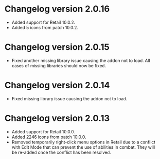 # Changelog version 2.0.16

- Added support for Retail 10.0.2.
- Added 5 icons from patch 10.0.2.

# Changelog version 2.0.15

- Fixed another missing library issue causing the addon not to load. All cases of missing libraries should now be fixed.

# Changelog version 2.0.14

- Fixed missing library issue causing the addon not to load.

# Changelog version 2.0.13

- Added support for Retail 10.0.0.
- Added 2246 icons from patch 10.0.0.
- Removed temporarily right-click menu options in Retail due to a conflict with Edit Mode that can prevent the use of abilities in combat. They will be re-added once the conflict has been resolved.